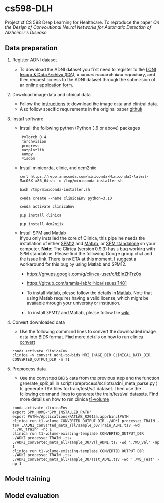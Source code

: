 # cs598-DLH
Project of CS 598 Deep Learning for Healthcare. To reproduce the paper *On the Design of Convolutional Neural Networks for Automatic Detection of Alzheimer's Disease*.

## Data preparation
1. Register ADNI dataset
   * To download the ADNI dataset you first need to register to the [LONI Image & Data Archive (IDA)](https://ida.loni.usc.edu/login.jsp), a secure research data repository, and then request access to the ADNI dataset through the submission of an [online application form](https://ida.loni.usc.edu/collaboration/access/appApply.jsp?project=ADNI).
2. Download image data and clinical data
   * Follow the [instructions](https://aramislab.paris.inria.fr/clinica/docs/public/dev/Converters/ADNI2BIDS/) to download the image data and clinical data.
   * Also follow specific requirements in the original paper [github](https://github.com/NYUMedML/CNN_design_for_AD/tree/master?tab=readme-ov-file#download-adni-data)
3. Install software
   * Install the following python (Python 3.6 or above) packages
     ```
      PyTorch 0.4
      torchvision
      progress
      matplotlib
      numpy
      visdom
     ```
   * Install miniconda, clinic, and dcm2niix
     ```
     curl https://repo.anaconda.com/miniconda/Miniconda3-latest-MacOSX-x86_64.sh -o /tmp/miniconda-installer.sh
     
     bash /tmp/miniconda-installer.sh
     
     conda create --name clinicaEnv python=3.10
     
     conda activate clinicaEnv
     
     pip install clinica
     
     pip install dcm2niix
     ```
   * Install SPM and Matlab \
     If you only installed the core of Clinica, this pipeline needs the installation of either [SPM12](https://aramislab.paris.inria.fr/clinica/docs/public/dev/Software/Third-party/#spm12) and [Matlab](https://aramislab.paris.inria.fr/clinica/docs/public/dev/Software/Third-party/#matlab), or [SPM standalone](https://aramislab.paris.inria.fr/clinica/docs/public/dev/Software/Third-party/#spm12-standalone) on your computer.
     **Note**: The Clinica (version 0.9.3) has a bug working with SPM standalone. Please find the following Google group chat and the issue link. There is no ETA at this moment. I suggest a workaround for this bug by using Matlab and SPM12.
      * https://groups.google.com/g/clinica-user/c/kEInZhTrz0s
      * https://github.com/aramis-lab/clinica/issues/1481
   
     * To install Matlab, please follow the details in [Matlab](https://www.mathworks.com/products/matlab.html). Note that using Matlab requires having a valid license, which might be available through your university or institution.
     * To install SPM12 and Matlab, please follow the [wiki](https://en.wikibooks.org/wiki/SPM/Installation_on_64bit_Mac_OS_(Intel)#macOS_Catalina,_Big_Sur,_Monterey,_Ventura)


4. Convert downloaded data
   * Use the following command lines to convert the downloaded image data into BIDS format. Find more details on how to run clinica [convert](https://aramislab.paris.inria.fr/clinica/docs/public/dev/Converters/ADNI2BIDS/)
   ```
   conda activate clinicaEnv
   clinica -v convert adni-to-bids MRI_IMAGE_DIR CLINICAL_DATA_DIR CONVERTED_OUTPUT_DIR -m T1
   ```
5. Preprocess data
   * Use the converted BIDS data from the previous step and the function generate_split_all in script (preprocess/scripts/adni_meta_parse.py
) to generate TSV files for train/test/val dataset. Then use the following command lines to generate the train/test/val datasets. Find more details on how to run clinica [t1-volume](https://aramislab.paris.inria.fr/clinica/docs/public/dev/Pipelines/T1_Volume/)
   ```
   conda activate clinicaEnv
   export SPM_HOME="SPM_INSTALLED_PATH"
   export PATH=/Applications/MATLAB_R2019a.app/bin:$PATH
   clinica run t1-volume CONVERTED_OUTPUT_DIR ./ADNI_processed TRAIN -tsv ./ADNI_converted_meta_all/sample_30/Train_ADNI.tsv -wd './WD_train' -np 1
   clinica run t1-volume-existing-template CONVERTED_OUTPUT_DIR ./ADNI_processed TRAIN -tsv ./ADNI_converted_meta_all/sample_30/Val_ADNI.tsv -wd './WD_val' -np 1
   clinica run t1-volume-existing-template CONVERTED_OUTPUT_DIR ./ADNI_processed TRAIN -tsv ./ADNI_converted_meta_all/sample_30/Test_ADNI.tsv -wd './WD_Test' -np 1
   ```

## Model training

## Model evaluation


